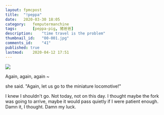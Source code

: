 ```yaml
---
layout: fpmcpost
title: 	"!peppa"
date:	2020-03-30 18:05
category:	femputermanchine
tags:		[peppa-pig, 猪爸爸] 
description: 	"time travel is the problem"
thumbnail_id:	"00-001.jpg"
comments_id:	"41"
published: true
lastmod:	2020-04-12 17:51 
---
```

[//]: # (4/12/20  -Opened comments.)

<img src="{{ site.url }}/assets/img/peppaz.jpg" max-width="1000" />

Again, again, again ~

she said. "Again, let us go to the miniature locomotive!"

I knew I shouldn't go. Not today, not on this day. I thought maybe the fork was going to arrive, maybe it would pass quietly if I were patient enough. Damn it, I thought. Damn my luck.
